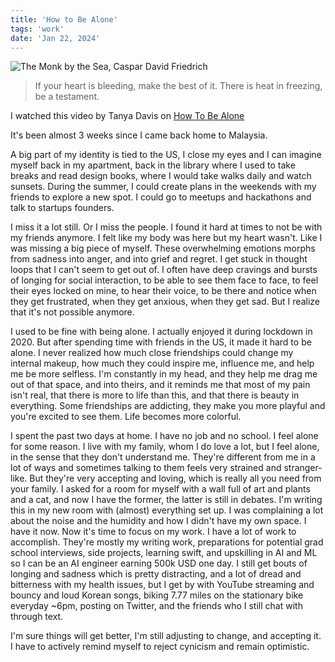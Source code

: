 ```yaml
---
title: 'How to Be Alone'
tags: 'work'
date: 'Jan 22, 2024'
---
```


![The Monk by the Sea, Caspar David Friedrich](/images/monk.jpg)

> If your heart is bleeding, make the best of it. There is heat in freezing, be a testament.

I watched this video by Tanya Davis on [How To Be Alone](https://www.youtube.com/watch?v=k7X7sZzSXYs)

It's been almost 3 weeks since I came back home to Malaysia.

A big part of my identity is tied to the US, I close my eyes and I can imagine myself back in my apartment, back in the library where I used to take breaks and read design books, where I would take walks daily and watch sunsets. During the summer, I could create plans in the weekends with my friends to explore a new spot. I could go to meetups and hackathons and talk to startups founders.

I miss it a lot still. Or I miss the people. I found it hard at times to not be with my friends anymore. I felt like my body was here but my heart wasn't. Like I was missing a big piece of myself. These overwhelming emotions morphs from sadness into anger, and into grief and regret. I get stuck in thought loops that I can't seem to get out of. I often have deep cravings and bursts of longing for social interaction, to be able to see them face to face, to feel their eyes locked on mine, to hear their voice, to be there and notice when they get frustrated, when they get anxious, when they get sad. But I realize that it's not possible anymore.

I used to be fine with being alone. I actually enjoyed it during lockdown in 2020. But after spending time with friends in the US, it made it hard to be alone. I never realized how much close friendships could change my internal makeup, how much they could inspire me, influence me, and help me be more selfless. I'm constantly in my head, and they help me drag me out of that space, and into theirs, and it reminds me that most of my pain isn't real, that there is more to life than this, and that there is beauty in everything. Some friendships are addicting, they make you more playful and you're excited to see them. Life becomes more colorful.

I spent the past two days at home. I have no job and no school. I feel alone for some reason. I live with my family, whom I do love a lot, but I feel alone, in the sense that they don't understand me. They're different from me in a lot of ways and sometimes talking to them feels very strained and stranger-like. But they're very accepting and loving, which is really all you need from your family. I asked for a room for myself with a wall full of art and plants and a cat, and now I have the former, the latter is still in debates. I'm writing this in my new room with (almost) everything set up. I was complaining a lot about the noise and the humidity and how I didn't have my own space. I have it now. Now it's time to focus on my work. I have a lot of work to accomplish. They're mostly my writing work, preparations for potential grad school interviews, side projects, learning swift, and upskilling in AI and ML so I can be an AI engineer earning 500k USD one day. I still get bouts of longing and sadness which is pretty distracting, and a lot of dread and bitterness with my health issues, but I get by with YouTube streaming and bouncy and loud Korean songs, biking 7.77 miles on the stationary bike everyday ~6pm, posting on Twitter, and the friends who I still chat with through text.

I'm sure things will get better, I'm still adjusting to change, and accepting it. I have to actively remind myself to reject cynicism and remain optimistic.
